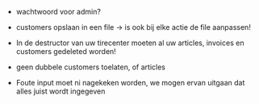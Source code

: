 - wachtwoord voor admin?

- customers opslaan in een file -> is ook bij elke actie de file aanpassen!

- In de destructor van uw tirecenter moeten al uw articles, invoices en customers gedeleted worden!

- geen dubbele customers toelaten, of articles

- Foute input moet ni nagekeken worden, we mogen ervan uitgaan dat alles juist wordt ingegeven